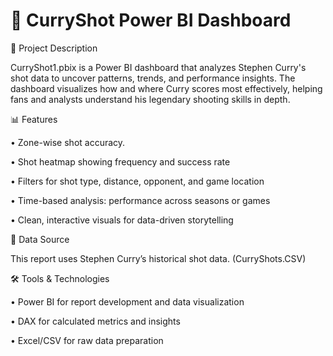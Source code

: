 # 🏀 CurryShot Power BI Dashboard

📌 Project Description

CurryShot1.pbix is a Power BI dashboard that analyzes Stephen Curry's shot data to uncover patterns, trends, and performance insights. The dashboard visualizes how and where Curry scores most effectively, helping fans and analysts understand his legendary shooting skills in depth.

📊 Features

•	Zone-wise shot accuracy.

•	Shot heatmap showing frequency and success rate

•	Filters for shot type, distance, opponent, and game location

•	Time-based analysis: performance across seasons or games

•	Clean, interactive visuals for data-driven storytelling

📂 Data Source

This report uses Stephen Curry’s historical shot data. (CurryShots.CSV)


🛠️ Tools & Technologies

•	Power BI for report development and data visualization

•	DAX for calculated metrics and insights

•	Excel/CSV for raw data preparation

